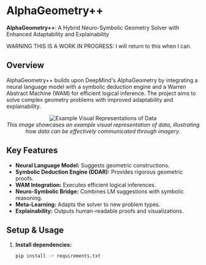 # AlphaGeometry++

**AlphaGeometry++**: A Hybrid Neuro-Symbolic Geometry Solver with Enhanced Adaptability and Explainability

WARNING THIS IS A WORK IN PROGRESS: I will return to this when I can.

## Overview

AlphaGeometry++ builds upon DeepMind's AlphaGeometry by integrating a neural language model with a symbolic deduction engine and a Warren Abstract Machine (WAM) for efficient logical inference. The project aims to solve complex geometry problems with improved adaptability and explainability.




<!-- 5 -->





<div align="center">
  <img src="https://i.imgur.com/4QarhUR.png" alt="Example Visual Representations of Data" />
  <br>
  <i>This image showcases an example visual representation of data, illustrating how data can be effectively communicated through imagery.</i>
</div>

<!-- 3 -->



## Key Features

- **Neural Language Model:** Suggests geometric constructions.
- **Symbolic Deduction Engine (DDAR):** Provides rigorous geometric proofs.
- **WAM Integration:** Executes efficient logical inferences.
- **Neuro-Symbolic Bridge:** Combines LM suggestions with symbolic reasoning.
- **Meta-Learning:** Adapts the solver to new problem types.
- **Explainability:** Outputs human-readable proofs and visualizations.

## Setup & Usage

1. **Install dependencies:**
   ```bash
   pip install -r requirements.txt
